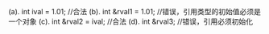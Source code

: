 (a). int ival = 1.01;		//合法
(b). int &rval1 = 1.01;		//错误，引用类型的初始值必须是一个对象
(c). int &rval2 = ival;		//合法
(d). int &rval3;			//错误，引用必须初始化

